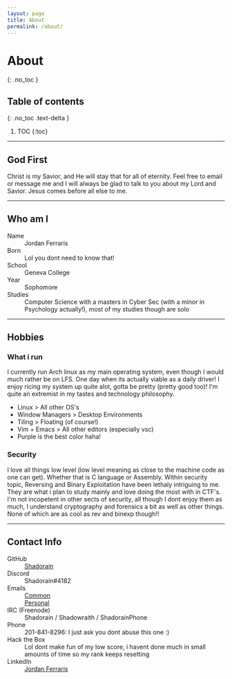 ```yaml
---
layout: page
title: About
permalink: /about/
---
```


# About
{: .no_toc }

## Table of contents
{: .no_toc .text-delta }

1. TOC
{:toc}

---

## God First
Christ is my Savior, and He will stay that for all of eternity. Feel free to email or message me and I will always be glad to talk to you about my Lord and Savior. Jesus comes before all else to me.

---

## Who am I
<dl>
  <dt>Name</dt>
  <dd>Jordan Ferraris</dd>
  <dt>Born</dt>
  <dd>Lol you dont need to know that!</dd>
  <dt>School</dt>
  <dd>Geneva College</dd>
  <dt>Year</dt>
  <dd>Sophomore</dd>
  <dt>Studies</dt>
  <dd>Computer Science with a masters in Cyber Sec (with a minor in Psychology actually!), most of my studies though are solo</dd>
</dl>

---

## Hobbies
### What i run
I currently run Arch linux as my main operating system, even though I would much rather be on LFS. One day when its actually viable as a daily driver! I enjoy ricing my system up quite alot, gotta be pretty (pretty good too)! 
I'm quite an extremist in my tastes and technology philosophy.  
- Linux > All other OS's
- Window Managers > Desktop Environments
- Tiling > Floating (of course!)
- Vim + Emacs > All other editors (especially vsc)
- Purple is the best color haha!

### Security
I love all things low level (low level meaning as close to the machine code as one can get). Whether that is C language or Assembly. Within security topic, Reversing and Binary Exploitation have been lethaly intriguing to me. They are what i plan to study mainly and love doing the most with in CTF's.  
I'm not incopetent in other sects of security, all though I dont enjoy them as much, I understand cryptography and forensics a bit as well as other things. None of which are as cool as rev and binexp though!!

---

## Contact Info
<dl>
  <dt>GitHub</dt>
  <dd><a href="https://github.com/Shadorain/">Shadorain</a></dd>
  <dt>Discord</dt>
  <dd>Shadorain#4182</dd>
  <dt>Emails</dt>
  <dd><a href="mailto: shadorain7517@gmail.com">Common</a><br>
      <a href="mailto: jordanf7517@gmail.com">Personal</a></dd>
  <dt>IRC (Freenode)</dt>
  <dd>Shadorain / Shadowraith / ShadorainPhone</dd>
  <dt>Phone</dt>
  <dd>201-841-8296: I just ask you dont abuse this one :)</dd>
  <dt>Hack the Box</dt>
  <dd><script src="https://www.hackthebox.eu/badge/85748"></script>
      Lol dont make fun of my low score, i havent done much in small amounts of time so my rank keeps resetting </dd>
  <dt>LinkedIn</dt>
  <dd><a href="https://www.linkedin.com/in/jordan-ferraris-8b3219188/">Jordan Ferraris</a></dd>
</dl>
